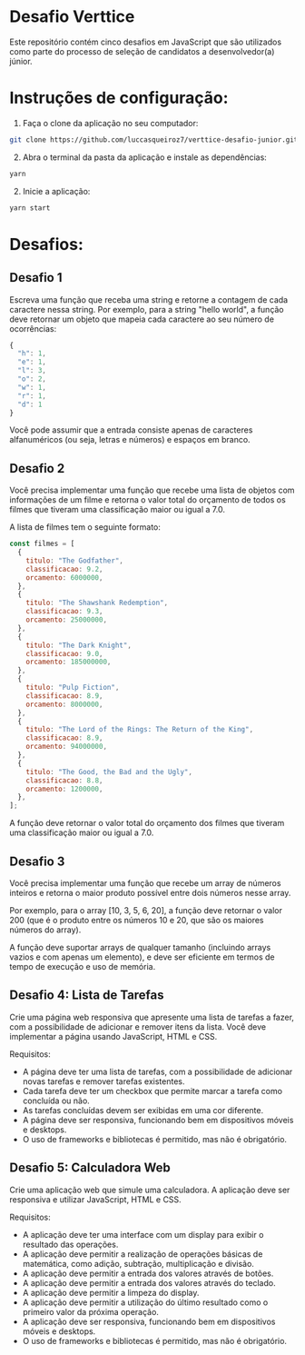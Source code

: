 # Desafio Verttice

Este repositório contém cinco desafios em JavaScript que são utilizados como parte do processo de seleção de candidatos a desenvolvedor(a) júnior.

# Instruções de configuração:

1. Faça o clone da aplicação no seu computador:

```bash
git clone https://github.com/luccasqueiroz7/verttice-desafio-junior.git
```

2. Abra o terminal da pasta da aplicação e instale as dependências:

```bash
yarn
```

2. Inicie a aplicação:

```bash
yarn start
```

# Desafios:

## Desafio 1

Escreva uma função que receba uma string e retorne a contagem de cada caractere nessa string. Por exemplo, para a string "hello world", a função deve retornar um objeto que mapeia cada caractere ao seu número de ocorrências:

```js
{
  "h": 1,
  "e": 1,
  "l": 3,
  "o": 2,
  "w": 1,
  "r": 1,
  "d": 1
}
```

Você pode assumir que a entrada consiste apenas de caracteres alfanuméricos (ou seja, letras e números) e espaços em branco.

## Desafio 2

Você precisa implementar uma função que recebe uma lista de objetos com informações de um filme e retorna o valor total do orçamento de todos os filmes que tiveram uma classificação maior ou igual a 7.0.

A lista de filmes tem o seguinte formato:

```js
const filmes = [
  {
    titulo: "The Godfather",
    classificacao: 9.2,
    orcamento: 6000000,
  },
  {
    titulo: "The Shawshank Redemption",
    classificacao: 9.3,
    orcamento: 25000000,
  },
  {
    titulo: "The Dark Knight",
    classificacao: 9.0,
    orcamento: 185000000,
  },
  {
    titulo: "Pulp Fiction",
    classificacao: 8.9,
    orcamento: 8000000,
  },
  {
    titulo: "The Lord of the Rings: The Return of the King",
    classificacao: 8.9,
    orcamento: 94000000,
  },
  {
    titulo: "The Good, the Bad and the Ugly",
    classificacao: 8.8,
    orcamento: 1200000,
  },
];
```

A função deve retornar o valor total do orçamento dos filmes que tiveram uma classificação maior ou igual a 7.0.

## Desafio 3

Você precisa implementar uma função que recebe um array de números inteiros e retorna o maior produto possível entre dois números nesse array.

Por exemplo, para o array [10, 3, 5, 6, 20], a função deve retornar o valor 200 (que é o produto entre os números 10 e 20, que são os maiores números do array).

A função deve suportar arrays de qualquer tamanho (incluindo arrays vazios e com apenas um elemento), e deve ser eficiente em termos de tempo de execução e uso de memória.

## Desafio 4: Lista de Tarefas

Crie uma página web responsiva que apresente uma lista de tarefas a fazer, com a possibilidade de adicionar e remover itens da lista. Você deve implementar a página usando JavaScript, HTML e CSS.

Requisitos:

- A página deve ter uma lista de tarefas, com a possibilidade de adicionar novas tarefas e remover tarefas existentes.
- Cada tarefa deve ter um checkbox que permite marcar a tarefa como concluída ou não.
- As tarefas concluídas devem ser exibidas em uma cor diferente.
- A página deve ser responsiva, funcionando bem em dispositivos móveis e desktops.
- O uso de frameworks e bibliotecas é permitido, mas não é obrigatório.

## Desafio 5: Calculadora Web

Crie uma aplicação web que simule uma calculadora. A aplicação deve ser responsiva e utilizar JavaScript, HTML e CSS.

Requisitos:

- A aplicação deve ter uma interface com um display para exibir o resultado das operações.
- A aplicação deve permitir a realização de operações básicas de matemática, como adição, subtração, multiplicação e divisão.
- A aplicação deve permitir a entrada dos valores através de botões.
- A aplicação deve permitir a entrada dos valores através do teclado.
- A aplicação deve permitir a limpeza do display.
- A aplicação deve permitir a utilização do último resultado como o primeiro valor da próxima operação.
- A aplicação deve ser responsiva, funcionando bem em dispositivos móveis e desktops.
- O uso de frameworks e bibliotecas é permitido, mas não é obrigatório.
